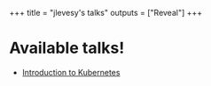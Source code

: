 +++
title = "jlevesy's talks"
outputs = ["Reveal"]
+++

# Available talks!

- [Introduction to Kubernetes](./intro-to-k8s)
